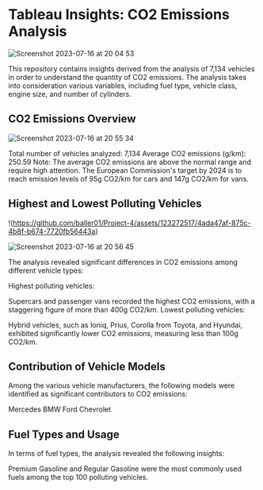 
# Tableau Insights: CO2 Emissions Analysis

![Screenshot 2023-07-16 at 20 04 53](https://github.com/baller01/Project-4/assets/123272517/08c7dd75-4ac1-4ffc-8d04-42121f3c535f)

This repository contains insights derived from the analysis of 7,134 vehicles in order to understand the quantity of CO2 emissions. The analysis takes into consideration various variables, including fuel type, vehicle class, engine size, and number of cylinders.

## CO2 Emissions Overview

![Screenshot 2023-07-16 at 20 55 34](https://github.com/baller01/Project-4/assets/123272517/43960858-40f5-442d-88fe-a566910e3e90)

Total number of vehicles analyzed: 7,134
Average CO2 emissions (g/km): 250.59
Note: The average CO2 emissions are above the normal range and require high attention. The European Commission's target by 2024 is to reach emission levels of 95g CO2/km for cars and 147g CO2/km for vans.
## Highest and Lowest Polluting Vehicles

!(https://github.com/baller01/Project-4/assets/123272517/4ada47af-875c-4b8f-b674-7720fb56443a)

![Screenshot 2023-07-16 at 20 56 45](https://github.com/baller01/Project-4/assets/123272517/1b80d57c-672b-4fd8-b9d3-d7258ddbb84e)

The analysis revealed significant differences in CO2 emissions among different vehicle types:

Highest polluting vehicles:

Supercars and passenger vans recorded the highest CO2 emissions, with a staggering figure of more than 400g CO2/km.
Lowest polluting vehicles:

Hybrid vehicles, such as Ioniq, Prius, Corolla from Toyota, and Hyundai, exhibited significantly lower CO2 emissions, measuring less than 100g CO2/km.
## Contribution of Vehicle Models

Among the various vehicle manufacturers, the following models were identified as significant contributors to CO2 emissions:

Mercedes
BMW
Ford
Chevrolet

## Fuel Types and Usage

In terms of fuel types, the analysis revealed the following insights:

Premium Gasoline and Regular Gasoline were the most commonly used fuels among the top 100 polluting vehicles.